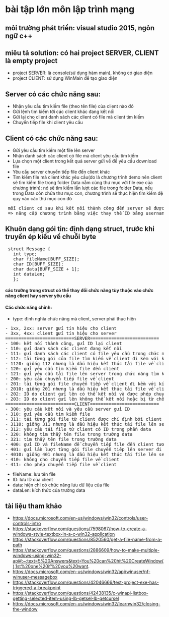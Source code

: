 # bài tập lớn môn lập trình mạng
## môi trường phát triển: visual studio 2015, ngôn ngữ c++
## miêu tả solution: có hai project SERVER, CLIENT là empty project
- project SERVER: là console(sử dụng hàm main), không có giao diện
- project CLIENT: sử dụng WinMain để tạo giao diện
## Server có các chức năng sau:
- Nhận yêu cầu tìm kiếm file (theo tên file) của client nào đó
- Gửi lệnh tìm kiếm tới các client khác đang kết nối
- Gửi lại cho client danh sách các client có file mà client tìm kiếm
- Chuyển tiếp file khi client yêu cầu 
## Client có các chức năng sau:
- Gửi yêu cầu tìm kiếm một file lên server
- Nhận danh sách  các client có file mà client yêu cầu tìm kiếm
- Lựa chọn một client trong kết quả server gửi về để yêu cầu download file
- Yêu cầu server chuyển tiếp file đến client khác
- Tìm kiếm file mà client khác yêu cầu(do là chương trình demo nên client sẽ tìm kiếm file trong folder Data nằm cùng thư mục với file exe của chương trình): nó sẽ tìm kiếm lần lượt các file trong folder Data, nếu trong Data còn chứa thư mục con, chương trình sẽ thực hiện tìm kiếm đệ quy vào các thư mục con đó

<pre> mỗi client có sau khi kết nối thành công đến server sẽ được server tạo một ID và gửi về cho client
 => nâng cấp chương trình bằng việc thay thế ID bằng username, password </pre>

## Khuôn dạng gói tin: định dạng struct, trước khi truyền ép kiểu về chuỗi byte
 <pre> struct Message {
   int type;
   char fileName[BUFF_SIZE];
   char ID[BUFF_SIZE];
   char data[BUFF_SIZE + 1];
   int dataLen;
   }; </pre>
#### các trường trong struct có thể thay đổi chức năng tùy thuộc vào chức năng client hay server yêu cầu
#### Các chức năng chính:
- type: định nghĩa chức năng mà client, server phải thục hiện
<pre>
- 1xx, 2xx: server gửi tín hiệu cho client
- 3xx, 4xx: client gửi tín hiệu cho server
==========================SERVER==========================
- 100: kết nối thành công, gửi ID lại client
- 110: gửi danh sách các client đang kết nối
- 111: gửi danh sách các client có file yêu cầu trong chức năng tìm kiếm file
- 112: tải từng gói của file tìm kiếm về client đi kèm với kích thước của gói đó
- 1120: giống 112 nhưng là dấu hiệu kết thúc tải file về client
- 120: gửi yêu cầu tìm kiếm file đến client
- 121: gửi yêu cầu tải file lên server trong chức năng tìm kiếm file
- 200: yêu cầu chuyển tiếp file về client
- 201: tải từng gói file chuyển tiếp về client đi kềm với kích thước của gói đó
- 2010: giống 201 nhưng là dấu hiệu kết thúc tải file về client
- 202: ID do client gửi lên có thể kết nối và được phép chuyển tiếp
- 203: ID do client gửi lên không thể kết nối hoặc bị từ chối chuyển tiếp
==========================CLIENT==========================
- 300: yêu cầu kết nối và yêu cầu server gửi ID
- 310: gửi yêu cầu tìm kiếm file
- 311: tải từng gói file từ client được chỉ định bởi client khác lên server đi kèm với kích thức gói đó
- 3110: giống 311 nhưng là dấu hiệu kết thúc tải file lên server
- 312: yêu cầu tải file từ client có ID trong phần data
- 320: không tìm thấy tên file trong trường data
- 321: tìm thấy tên file trong trường data
- 400: gửi ID và fileName để chuyển tiếp file đến client tương ứng với ID được gửi
- 401: gửi lần lượt từng gói file chuyển tiêp lên server đi kèm với kích thước của gói đó
- 4010: giống 401 nhưng là dấu hiệu kết thúc tải file lên server
- 410: không cho chuyển tiếp file về client
- 411: cho phép chuyển tiếp file về client
</pre>
- fileName: lưu tên file
- ID: lưu ID của client
- data: hiện chỉ có chức năng lưu dữ liệu của file
- dataLen: kích thức của trường data



## tài liệu tham khảo
- https://docs.microsoft.com/en-us/windows/win32/controls/user-controls-intro
- https://stackoverflow.com/questions/7598067/how-to-create-a-windows-style-textbox-in-a-c-win32-application
- https://stackoverflow.com/questions/8520560/get-a-file-name-from-a-path
- https://stackoverflow.com/questions/2886609/how-to-make-multiple-windows-using-win32-api#:~:text=5%20Answers&text=You%20can%20hit%20CreateWindow(),1st%20one%20if%20you%20want.
- https://docs.microsoft.com/en-us/windows/win32/api/winuser/nf-winuser-messagebox
- https://stackoverflow.com/questions/42046666/test-project-exe-has-triggered-a-breakpoint
- https://stackoverflow.com/questions/42438135/c-winapi-listbox-getting-selected-item-using-lb-getsel-lb-getcursel
- https://docs.microsoft.com/en-us/windows/win32/learnwin32/closing-the-window
